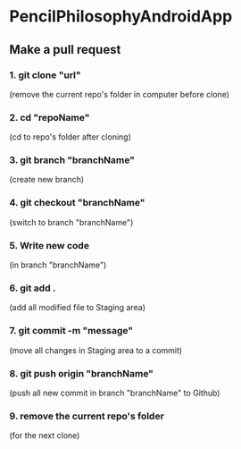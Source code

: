 # PencilPhilosophyAndroidApp

## Make a pull request

### 1. git clone "url" 
(remove the current repo's folder in computer before clone)
### 2. cd "repoName"
(cd to repo's folder after cloning)
### 3. git branch "branchName" 
(create new branch)
### 4. git checkout "branchName" 
(switch to branch "branchName")
### 5. Write new code 
(in branch "branchName")
### 6. git add . 
(add all modified file to Staging area)
### 7. git commit -m "message" 
(move all changes in Staging area to a commit)
### 8. git push origin "branchName" 
(push all new commit in branch "branchName" to Github)
### 9. remove the current repo's folder 
(for the next clone)
